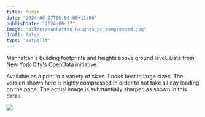```yaml
---
title: Musik
date: "2024-06-27T00:00:00+11:00"
publishdate: "2024-06-27"
image: "bilder/manhattan_heights_po_compressed.jpg"
draft: false
type: "aktuellt"
---
```


Manhattan's building footprints and heights above ground level. Data from New York City's OpenData initiative. 

Available as a print in a variety of sizes. Looks best in large sizes. The version shown here is highly compressed in order to not take all day loading on the page. The actual image is substantially sharper, as shown in this detail. 

<img src = ".../bilder/manhattan_heights_po_compressed.jpg">
